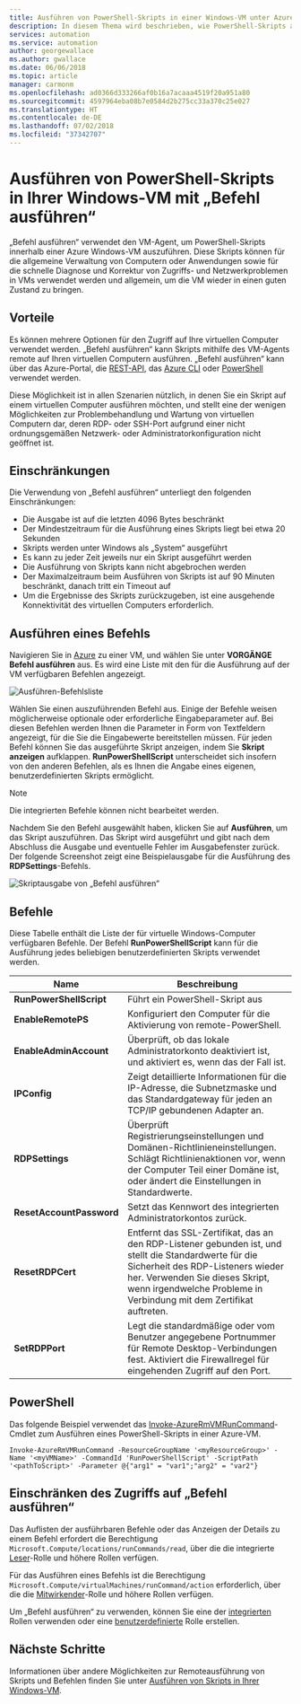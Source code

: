 ```yaml
---
title: Ausführen von PowerShell-Skripts in einer Windows-VM unter Azure
description: In diesem Thema wird beschrieben, wie PowerShell-Skripts auf einem virtuellen Azure Windows-Computer mithilfe von „Befehl ausführen“ ausgeführt werden
services: automation
ms.service: automation
author: georgewallace
ms.author: gwallace
ms.date: 06/06/2018
ms.topic: article
manager: carmonm
ms.openlocfilehash: ad0366d333266af0b16a7acaaa4519f20a951a80
ms.sourcegitcommit: 4597964eba08b7e0584d2b275cc33a370c25e027
ms.translationtype: HT
ms.contentlocale: de-DE
ms.lasthandoff: 07/02/2018
ms.locfileid: "37342707"
---
```

# <a name="run-powershell-scripts-in-your-windows-vm-with-run-command"></a>Ausführen von PowerShell-Skripts in Ihrer Windows-VM mit „Befehl ausführen“

„Befehl ausführen“ verwendet den VM-Agent, um PowerShell-Skripts innerhalb einer Azure Windows-VM auszuführen. Diese Skripts können für die allgemeine Verwaltung von Computern oder Anwendungen sowie für die schnelle Diagnose und Korrektur von Zugriffs- und Netzwerkproblemen in VMs verwendet werden und allgemein, um die VM wieder in einen guten Zustand zu bringen.

## <a name="benefits"></a>Vorteile

Es können mehrere Optionen für den Zugriff auf Ihre virtuellen Computer verwendet werden. „Befehl ausführen“ kann Skripts mithilfe des VM-Agents remote auf Ihren virtuellen Computern ausführen. „Befehl ausführen“ kann über das Azure-Portal, die [REST-API](/rest/api/compute/virtual%20machines%20run%20commands/runcommand), das [Azure CLI](/cli/azure/vm/run-command?view=azure-cli-latest#az-vm-run-command-invoke) oder [PowerShell](/powershell/module/azurerm.compute/invoke-azurermvmruncommand) verwendet werden.

Diese Möglichkeit ist in allen Szenarien nützlich, in denen Sie ein Skript auf einem virtuellen Computer ausführen möchten, und stellt eine der wenigen Möglichkeiten zur Problembehandlung und Wartung von virtuellen Computern dar, deren RDP- oder SSH-Port aufgrund einer nicht ordnungsgemäßen Netzwerk- oder Administratorkonfiguration nicht geöffnet ist.

## <a name="restrictions"></a>Einschränkungen

Die Verwendung von „Befehl ausführen“ unterliegt den folgenden Einschränkungen:

* Die Ausgabe ist auf die letzten 4096 Bytes beschränkt
* Der Mindestzeitraum für die Ausführung eines Skripts liegt bei etwa 20 Sekunden
* Skripts werden unter Windows als „System“ ausgeführt
* Es kann zu jeder Zeit jeweils nur ein Skript ausgeführt werden
* Die Ausführung von Skripts kann nicht abgebrochen werden
* Der Maximalzeitraum beim Ausführen von Skripts ist auf 90 Minuten beschränkt, danach tritt ein Timeout auf
* Um die Ergebnisse des Skripts zurückzugeben, ist eine ausgehende Konnektivität des virtuellen Computers erforderlich.

## <a name="run-a-command"></a>Ausführen eines Befehls

Navigieren Sie in [Azure](https://portal.azure.com) zu einer VM, und wählen Sie unter **VORGÄNGE** **Befehl ausführen** aus. Es wird eine Liste mit den für die Ausführung auf der VM verfügbaren Befehlen angezeigt.

![Ausführen-Befehlsliste](./media/run-command/run-command-list.png)

Wählen Sie einen auszuführenden Befehl aus. Einige der Befehle weisen möglicherweise optionale oder erforderliche Eingabeparameter auf. Bei diesen Befehlen werden Ihnen die Parameter in Form von Textfeldern angezeigt, für die Sie die Eingabewerte bereitstellen müssen. Für jeden Befehl können Sie das ausgeführte Skript anzeigen, indem Sie **Skript anzeigen** aufklappen. **RunPowerShellScript** unterscheidet sich insofern von den anderen Befehlen, als es Ihnen die Angabe eines eigenen, benutzerdefinierten Skripts ermöglicht.

> [!NOTE]
> Die integrierten Befehle können nicht bearbeitet werden.

Nachdem Sie den Befehl ausgewählt haben, klicken Sie auf **Ausführen**, um das Skript auszuführen. Das Skript wird ausgeführt und gibt nach dem Abschluss die Ausgabe und eventuelle Fehler im Ausgabefenster zurück. Der folgende Screenshot zeigt eine Beispielausgabe für die Ausführung des **RDPSettings**-Befehls.

![Skriptausgabe von „Befehl ausführen“](./media/run-command/run-command-script-output.png)

## <a name="commands"></a>Befehle

Diese Tabelle enthält die Liste der für virtuelle Windows-Computer verfügbaren Befehle. Der Befehl **RunPowerShellScript** kann für die Ausführung jedes beliebigen benutzerdefinierten Skripts verwendet werden.

|**Name**|**Beschreibung**|
|---|---|
|**RunPowerShellScript**|Führt ein PowerShell-Skript aus|
|**EnableRemotePS**|Konfiguriert den Computer für die Aktivierung von remote-PowerShell.|
|**EnableAdminAccount**|Überprüft, ob das lokale Administratorkonto deaktiviert ist, und aktiviert es, wenn das der Fall ist.|
|**IPConfig**| Zeigt detaillierte Informationen für die IP-Adresse, die Subnetzmaske und das Standardgateway für jeden an TCP/IP gebundenen Adapter an.|
|**RDPSettings**|Überprüft Registrierungseinstellungen und Domänen-Richtlinieneinstellungen. Schlägt Richtlinienaktionen vor, wenn der Computer Teil einer Domäne ist, oder ändert die Einstellungen in Standardwerte.|
|**ResetAccountPassword**| Setzt das Kennwort des integrierten Administratorkontos zurück.|
|**ResetRDPCert**|Entfernt das SSL-Zertifikat, das an den RDP-Listener gebunden ist, und stellt die Standardwerte für die Sicherheit des RDP-Listeners wieder her. Verwenden Sie dieses Skript, wenn irgendwelche Probleme in Verbindung mit dem Zertifikat auftreten.|
|**SetRDPPort**|Legt die standardmäßige oder vom Benutzer angegebene Portnummer für Remote Desktop-Verbindungen fest. Aktiviert die Firewallregel für eingehenden Zugriff auf den Port.|

## <a name="powershell"></a>PowerShell

Das folgende Beispiel verwendet das [Invoke-AzureRmVMRunCommand](/powershell/module/azurerm.compute/invoke-azurermvmruncommand)-Cmdlet zum Ausführen eines PowerShell-Skripts in einer Azure-VM.

```azurepowershell-interactive
Invoke-AzureRmVMRunCommand -ResourceGroupName '<myResourceGroup>' -Name '<myVMName>' -CommandId 'RunPowerShellScript' -ScriptPath '<pathToScript>' -Parameter @{"arg1" = "var1";"arg2" = "var2"}
```

## <a name="limiting-access-to-run-command"></a>Einschränken des Zugriffs auf „Befehl ausführen“

Das Auflisten der ausführbaren Befehle oder das Anzeigen der Details zu einem Befehl erfordert die Berechtigung `Microsoft.Compute/locations/runCommands/read`, über die die integrierte [Leser](../../role-based-access-control/built-in-roles.md#reader)-Rolle und höhere Rollen verfügen.

Für das Ausführen eines Befehls ist die Berechtigung `Microsoft.Compute/virtualMachines/runCommand/action` erforderlich, über die die [Mitwirkender](../../role-based-access-control/built-in-roles.md#virtual-machine-contributor)-Rolle und höhere Rollen verfügen.

Um „Befehl ausführen“ zu verwenden, können Sie eine der [integrierten](../../role-based-access-control/built-in-roles.md) Rollen verwenden oder eine [benutzerdefinierte](../../role-based-access-control/custom-roles.md) Rolle erstellen.

## <a name="next-steps"></a>Nächste Schritte

Informationen über andere Möglichkeiten zur Remoteausführung von Skripts und Befehlen finden Sie unter [Ausführen von Skripts in Ihrer Windows-VM](run-scripts-in-vm.md).